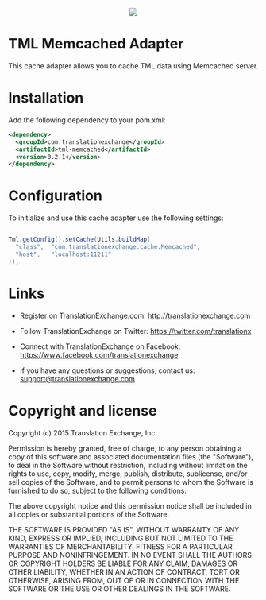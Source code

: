 <p align="center">
  <img src="https://avatars0.githubusercontent.com/u/1316274?v=3&s=200">
</p>

TML Memcached Adapter
==================
This cache adapter allows you to cache TML data using Memcached server. 


Installation
==================

Add the following dependency to your pom.xml:

```xml
<dependency>
  <groupId>com.translationexchange</groupId>
  <artifactId>tml-memcached</artifactId>
  <version>0.2.1</version>
</dependency>
```


Configuration
==================

To initialize and use this cache adapter use the following settings:

```java

Tml.getConfig().setCache(Utils.buildMap(
  "class",  "com.translationexchange.cache.Memcached",
  "host",   "localhost:11211"
));

```


Links
==================

* Register on TranslationExchange.com: http://translationexchange.com

* Follow TranslationExchange on Twitter: https://twitter.com/translationx

* Connect with TranslationExchange on Facebook: https://www.facebook.com/translationexchange

* If you have any questions or suggestions, contact us: support@translationexchange.com


Copyright and license
==================

Copyright (c) 2015 Translation Exchange, Inc.

Permission is hereby granted, free of charge, to any person obtaining
a copy of this software and associated documentation files (the
"Software"), to deal in the Software without restriction, including
without limitation the rights to use, copy, modify, merge, publish,
distribute, sublicense, and/or sell copies of the Software, and to
permit persons to whom the Software is furnished to do so, subject to
the following conditions:

The above copyright notice and this permission notice shall be
included in all copies or substantial portions of the Software.

THE SOFTWARE IS PROVIDED "AS IS", WITHOUT WARRANTY OF ANY KIND,
EXPRESS OR IMPLIED, INCLUDING BUT NOT LIMITED TO THE WARRANTIES OF
MERCHANTABILITY, FITNESS FOR A PARTICULAR PURPOSE AND
NONINFRINGEMENT. IN NO EVENT SHALL THE AUTHORS OR COPYRIGHT HOLDERS BE
LIABLE FOR ANY CLAIM, DAMAGES OR OTHER LIABILITY, WHETHER IN AN ACTION
OF CONTRACT, TORT OR OTHERWISE, ARISING FROM, OUT OF OR IN CONNECTION
WITH THE SOFTWARE OR THE USE OR OTHER DEALINGS IN THE SOFTWARE.

